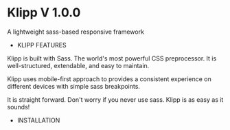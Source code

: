 # Klipp V 1.0.0
A lightweight sass-based responsive framework

* KLIPP FEATURES

Klipp is built with Sass. The world's most powerful CSS preprocessor. It is well-structured, extendable, and easy to maintain.

Klipp uses mobile-first approach to provides a consistent experience on different devices with simple sass breakpoints.

It is straight forward. Don't worry if you never use sass. Klipp is as easy as it sounds!

* INSTALLATION 



